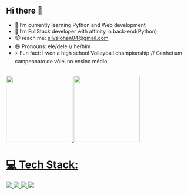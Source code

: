 ## Hi there 👋


- 🌱 I’m currently learning Python and Web development
- 💬 I’m FullStack developer with affinity in back-end(Python) 
- 📫 reach me: silvalohan04@gmail.com
- 😄 Pronouns: ele/dele // he/him
- ⚡ Fun fact: I won a high school Volleyball championship // Ganhei um campeonato de vôlei no ensino médio
</br>



<div>
  <a href="https://github.com/Lohan-Lucas">
  <img height="180em" src="https://github-readme-stats.vercel.app/api?username=Lohan-Lucas&show_icons=true&theme=tokyonight&include_all_commits=true&count_private=true"/>
  <img height="180em" src="https://github-readme-stats.vercel.app/api/top-langs/?username=Lohan-Lucas&layout=compact&langs_count=16&theme=tokyonight"/>
</div>


    
# 💻 Tech Stack:

<img src="https://img.shields.io/badge/Python%20-%20black?style=for-the-badge&logo=Python"> <img src="https://img.shields.io/badge/JavaScript%20-%20grey?style=for-the-badge&logo=JavaScript&color=%23595959"> <img src="https://img.shields.io/badge/HTML5%20-%20orange?style=for-the-badge&logo=HTML5&color=%23ff6600"> <img src="https://img.shields.io/badge/CSS%20-%20blue?style=for-the-badge&logo=CSS3">


